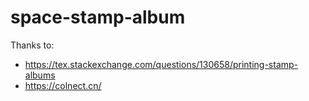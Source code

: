 # space-stamp-album

Thanks to: 
* https://tex.stackexchange.com/questions/130658/printing-stamp-albums
* https://colnect.cn/
